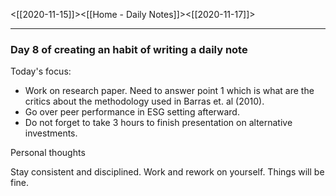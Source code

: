 <[[2020-11-15]]><[[Home - Daily Notes]]><[[2020-11-17]]>

---

### Day 8 of creating an habit of writing a daily note

Today's focus:

* Work on research paper. Need to answer point 1 which is what are the critics about the methodology used in Barras et. al (2010).
* Go over peer performance in ESG setting afterward.
* Do not forget to take 3 hours to finish presentation on alternative investments.

Personal thoughts

Stay consistent and disciplined. Work and rework on yourself. Things will be fine.